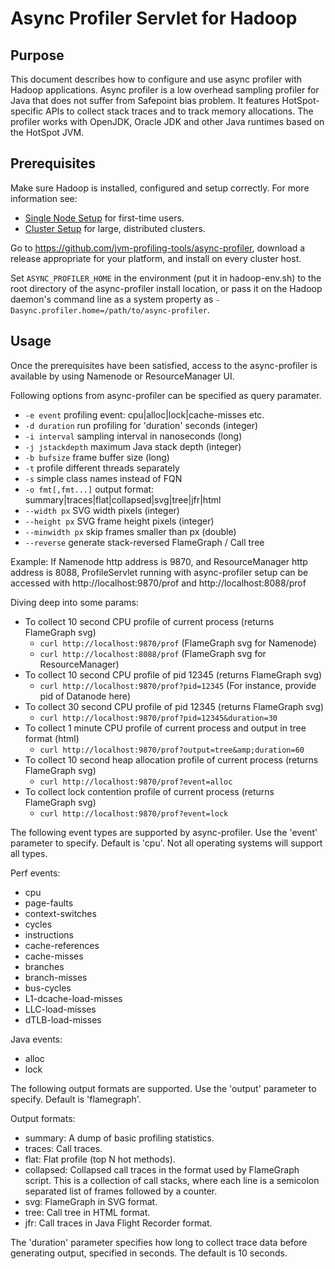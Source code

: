 <!---
  Licensed under the Apache License, Version 2.0 (the "License");
  you may not use this file except in compliance with the License.
  You may obtain a copy of the License at

   http://www.apache.org/licenses/LICENSE-2.0

  Unless required by applicable law or agreed to in writing, software
  distributed under the License is distributed on an "AS IS" BASIS,
  WITHOUT WARRANTIES OR CONDITIONS OF ANY KIND, either express or implied.
  See the License for the specific language governing permissions and
  limitations under the License. See accompanying LICENSE file.
-->

Async Profiler Servlet for Hadoop
========================================

<!-- MACRO{toc|fromDepth=0|toDepth=3} -->

Purpose
-------

This document describes how to configure and use async profiler
with Hadoop applications.
Async profiler is a low overhead sampling profiler for Java that
does not suffer from Safepoint bias problem. It features
HotSpot-specific APIs to collect stack traces and to track memory
allocations. The profiler works with OpenJDK, Oracle JDK and other
Java runtimes based on the HotSpot JVM.

Prerequisites
-------------

Make sure Hadoop is installed, configured and setup correctly.
For more information see:

* [Single Node Setup](./SingleCluster.html) for first-time users.
* [Cluster Setup](./ClusterSetup.html) for large, distributed clusters.

Go to https://github.com/jvm-profiling-tools/async-profiler,
download a release appropriate for your platform, and install
on every cluster host.

Set `ASYNC_PROFILER_HOME` in the environment (put it in hadoop-env.sh)
to the root directory of the async-profiler install location, or pass
it on the Hadoop daemon's command line as a system property as
`-Dasync.profiler.home=/path/to/async-profiler`.


Usage
--------

Once the prerequisites have been satisfied, access to the async-profiler
is available by using Namenode or ResourceManager UI.

Following options from async-profiler can be specified as query paramater.
*  `-e event`          profiling event: cpu|alloc|lock|cache-misses etc.
*  `-d duration`       run profiling for 'duration' seconds (integer)
*  `-i interval`       sampling interval in nanoseconds (long)
*  `-j jstackdepth`    maximum Java stack depth (integer)
*  `-b bufsize`        frame buffer size (long)
*  `-t`                profile different threads separately
*  `-s`                simple class names instead of FQN
*  `-o fmt[,fmt...]`   output format: summary|traces|flat|collapsed|svg|tree|jfr|html
*  `--width px`        SVG width pixels (integer)
*  `--height px`       SVG frame height pixels (integer)
*  `--minwidth px`     skip frames smaller than px (double)
*  `--reverse`         generate stack-reversed FlameGraph / Call tree


Example:
If Namenode http address is 9870, and ResourceManager http address is 8088,
ProfileServlet running with async-profiler setup can be accessed with
http://localhost:9870/prof and http://localhost:8088/prof

Diving deep into some params:

* To collect 10 second CPU profile of current process
  (returns FlameGraph svg)
  * `curl http://localhost:9870/prof` (FlameGraph svg for Namenode)
  * `curl http://localhost:8088/prof` (FlameGraph svg for ResourceManager)
* To collect 10 second CPU profile of pid 12345 (returns FlameGraph svg)
  * `curl http://localhost:9870/prof?pid=12345` (For instance, provide
   pid of Datanode here)
* To collect 30 second CPU profile of pid 12345 (returns FlameGraph svg)
  * `curl http://localhost:9870/prof?pid=12345&duration=30`
* To collect 1 minute CPU profile of current process and output in tree
  format (html)
  * `curl http://localhost:9870/prof?output=tree&amp;duration=60`
* To collect 10 second heap allocation profile of current process
  (returns FlameGraph svg)
  * `curl http://localhost:9870/prof?event=alloc`
* To collect lock contention profile of current process
  (returns FlameGraph svg)
  * `curl http://localhost:9870/prof?event=lock`


The following event types are supported by async-profiler.
Use the 'event' parameter to specify. Default is 'cpu'.
Not all operating systems will support all types.

Perf events:

* cpu
* page-faults
* context-switches
* cycles
* instructions
* cache-references
* cache-misses
* branches
* branch-misses
* bus-cycles
* L1-dcache-load-misses
* LLC-load-misses
* dTLB-load-misses

Java events:

* alloc
* lock

The following output formats are supported.
Use the 'output' parameter to specify. Default is 'flamegraph'.

Output formats:

* summary: A dump of basic profiling statistics.
* traces: Call traces.
* flat: Flat profile (top N hot methods).
* collapsed: Collapsed call traces in the format used by FlameGraph
  script. This is a collection of call stacks, where each line is a
  semicolon separated list of frames followed by a counter.
* svg: FlameGraph in SVG format.
* tree: Call tree in HTML format.
* jfr: Call traces in Java Flight Recorder format.

The 'duration' parameter specifies how long to collect trace data
before generating output, specified in seconds. The default is 10 seconds.

